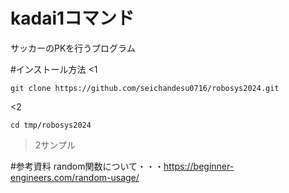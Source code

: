 # kadai1コマンド
サッカーのPKを行うプログラム

#インストール方法
<1
~~~
git clone https://github.com/seichandesu0716/robosys2024.git
~~~
<2
~~~
cd tmp/robosys2024
~~~
>2サンプル


#参考資料
random関数について・・・https://beginner-engineers.com/random-usage/

